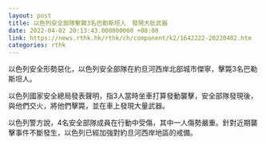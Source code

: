 ```yaml
---
layout: post
title: 以色列安全部隊擊斃3名巴勒斯坦人　發現大批武器
date: 2022-04-02 20:13:43.000000000 +08:00
link: https://news.rthk.hk/rthk/ch/component/k2/1642222-20220402.htm
categories: rthk
---
```


以色列安全形勢惡化，以色列安全部隊在約旦河西岸北部城市傑寧，擊斃3名巴勒斯坦人。

以色列國家安全總局發表聲明，指3人當時坐車打算發動襲擊，安全部隊發現後，與他們交火，將他們擊斃，並在車上發現大量武器。

以色列警方說，4名安全部隊成員在行動中受傷，其中一人傷勢嚴重。針對近期襲擊事件不斷發生，以色列已經加強對約旦河西岸地區的戒備。
